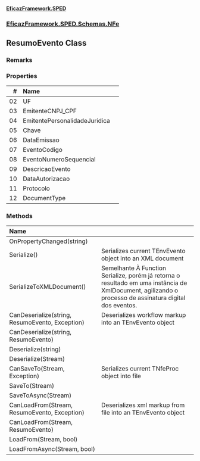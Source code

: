 #### [EficazFramework.SPED](EficazFrameworkSPED.md 'EficazFramework SPED')
### [EficazFramework.SPED.Schemas.NFe](EficazFramework.SPED.Schemas.NFe.md 'EficazFramework.SPED.Schemas.NFe')

## ResumoEvento Class

### Remarks
### Properties

| # | Name | |
| ---: | :--- | :--- |
| 02 | UF |  |
| 03 | EmitenteCNPJ_CPF |  |
| 04 | EmitentePersonalidadeJuridica |  |
| 05 | Chave |  |
| 06 | DataEmissao |  |
| 07 | EventoCodigo |  |
| 08 | EventoNumeroSequencial |  |
| 09 | DescricaoEvento |  |
| 10 | DataAutorizacao |  |
| 11 | Protocolo |  |
| 12 | DocumentType |  |
### Methods

| Name | |
| :--- | :--- |
| OnPropertyChanged(string) |  |
| Serialize() | Serializes current TEnvEvento object into an XML document |
| SerializeToXMLDocument() | Semelhante À Function Serialize, porém já retorna o resultado            em uma instância de XmlDocument, agilizando o processo de assinatura            digital dos eventos. |
| CanDeserialize(string, ResumoEvento, Exception) | Deserializes workflow markup into an TEnvEvento object |
| CanDeserialize(string, ResumoEvento) |  |
| Deserialize(string) |  |
| Deserialize(Stream) |  |
| CanSaveTo(Stream, Exception) | Serializes current TNfeProc object into file |
| SaveTo(Stream) |  |
| SaveToAsync(Stream) |  |
| CanLoadFrom(Stream, ResumoEvento, Exception) | Deserializes xml markup from file into an TEnvEvento object |
| CanLoadFrom(Stream, ResumoEvento) |  |
| LoadFrom(Stream, bool) |  |
| LoadFromAsync(Stream, bool) |  |
